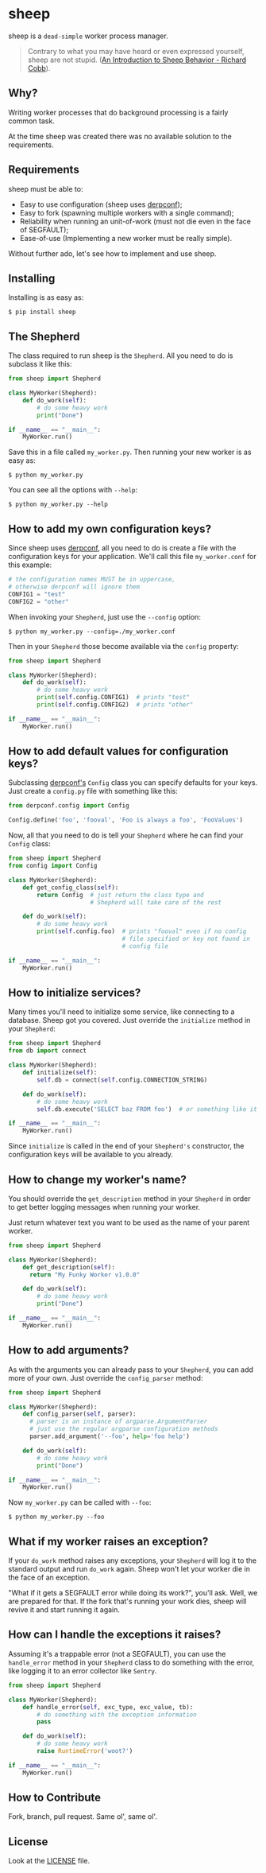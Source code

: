 sheep
=====

sheep is a `dead-simple` worker process manager.

<blockquote>Contrary to what you may have heard or even expressed yourself, sheep are not stupid. (<a href="http://www.livestocktrail.illinois.edu/sheepnet/paperDisplay.cfm?ContentID=1">An Introduction to Sheep Behavior - Richard Cobb</a>).</blockquote>

Why?
----

Writing worker processes that do background processing is a fairly common task.

At the time sheep was created there was no available solution to the requirements.

Requirements
------------

sheep must be able to:

* Easy to use configuration (sheep uses [derpconf](https://github.com/globocom/derpconf));
* Easy to fork (spawning multiple workers with a single command);
* Reliability when running an unit-of-work (must not die even in the face of SEGFAULT);
* Ease-of-use (Implementing a new worker must be really simple).

Without further ado, let's see how to implement and use sheep.

Installing
----------

Installing is as easy as:

    $ pip install sheep

The Shepherd
------------

The class required to run sheep is the `Shepherd`. All you need to do is subclass it like this:

```python
from sheep import Shepherd

class MyWorker(Shepherd):
    def do_work(self):
        # do some heavy work
        print("Done")

if __name__ == "__main__":
    MyWorker.run()
```

Save this in a file called `my_worker.py`. Then running your new worker is as easy as:

    $ python my_worker.py

You can see all the options with `--help`:

    $ python my_worker.py --help

How to add my own configuration keys?
-------------------------------------

Since sheep uses [derpconf](https://github.com/globocom/derpconf), all you need to do is create a file with the configuration keys for your application. We'll call this file `my_worker.conf` for this example:

```python
# the configuration names MUST be in uppercase,
# otherwise derpconf will ignore them
CONFIG1 = "test"
CONFIG2 = "other"
```

When invoking your `Shepherd`, just use the `--config` option:

    $ python my_worker.py --config=./my_worker.conf

Then in your `Shepherd` those become available via the `config` property:

```python
from sheep import Shepherd

class MyWorker(Shepherd):
    def do_work(self):
        # do some heavy work
        print(self.config.CONFIG1)  # prints "test"
        print(self.config.CONFIG2)  # prints "other"

if __name__ == "__main__":
    MyWorker.run()
```

How to add default values for configuration keys?
-------------------------------------------------

Subclassing [derpconf's](https://github.com/globocom/derpconf) `Config` class you can specify defaults for your keys. Just create a `config.py` file with something like this:

```python
from derpconf.config import Config

Config.define('foo', 'fooval', 'Foo is always a foo', 'FooValues')
```

Now, all that you need to do is tell your `Shepherd` where he can find your `Config` class:

```python
from sheep import Shepherd
from config import Config

class MyWorker(Shepherd):
    def get_config_class(self):
        return Config  # just return the class type and
                       # Shepherd will take care of the rest

    def do_work(self):
        # do some heavy work
        print(self.config.foo)  # prints "fooval" even if no config 
                                # file specified or key not found in 
                                # config file

if __name__ == "__main__":
    MyWorker.run()
```

How to initialize services?
---------------------------

Many times you'll need to initialize some service, like connecting to a database. Sheep got you covered. Just override the `initialize` method in your `Shepherd`:

```python
from sheep import Shepherd
from db import connect

class MyWorker(Shepherd):
    def initialize(self):
        self.db = connect(self.config.CONNECTION_STRING)

    def do_work(self):
        # do some heavy work
        self.db.execute('SELECT baz FROM foo')  # or something like it

if __name__ == "__main__":
    MyWorker.run()
```

Since `initialize` is called in the end of your `Shepherd's` constructor, the configuration keys will be available to you already.

How to change my worker's name?
------------------------------

You should override the `get_description` method in your `Shepherd` in order to get better logging messages when running your worker.

Just return whatever text you want to be used as the name of your parent worker.

```python
from sheep import Shepherd

class MyWorker(Shepherd):
    def get_description(self):
      return "My Funky Worker v1.0.0"

    def do_work(self):
        # do some heavy work
        print("Done")

if __name__ == "__main__":
    MyWorker.run()
```

How to add arguments?
---------------------

As with the arguments you can already pass to your `Shepherd`, you can add more of your own. Just override the `config_parser` method:

```python
from sheep import Shepherd

class MyWorker(Shepherd):
    def config_parser(self, parser):
      # parser is an instance of argparse.ArgumentParser
      # just use the regular argparse configuration methods
      parser.add_argument('--foo', help='foo help')

    def do_work(self):
        # do some heavy work
        print("Done")

if __name__ == "__main__":
    MyWorker.run()
```

Now `my_worker.py` can be called with `--foo`:

    $ python my_worker.py --foo

What if my worker raises an exception?
--------------------------------------

If your `do_work` method raises any exceptions, your `Shepherd` will log it to the standard output and run `do_work` again. Sheep won't let your worker die in the face of an exception.

"What if it gets a SEGFAULT error while doing its work?", you'll ask. Well, we are prepared for that. If the fork that's running your work dies, sheep will revive it and start running it again.

How can I handle the exceptions it raises?
------------------------------------------

Assuming it's a trappable error (not a SEGFAULT), you can use the `handle_error` method in your `Shepherd` class to do something with the error, like logging it to an error collector like `Sentry`.

```python
from sheep import Shepherd

class MyWorker(Shepherd):
    def handle_error(self, exc_type, exc_value, tb):
        # do something with the exception information
        pass

    def do_work(self):
        # do some heavy work
        raise RuntimeError('woot?')

if __name__ == "__main__":
    MyWorker.run()
```

How to Contribute
-----------------

Fork, branch, pull request. Same ol', same ol'.

License
-------

Look at the [LICENSE](/LICENSE) file.
